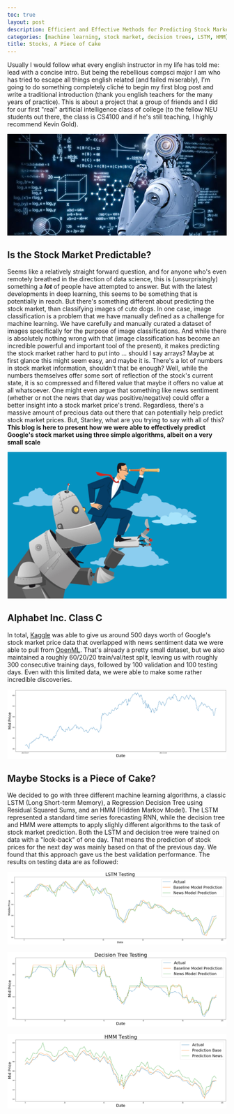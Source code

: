 ```yaml
---
toc: true
layout: post
description: Efficient and Effective Methods for Predicting Stock Market Prices.
categories: [machine learning, stock market, decision trees, LSTM, HMM]
title: Stocks, A Piece of Cake
---
```


Usually I would follow what every english instructor in my life has told me: lead with a concise intro. But being the rebellious compsci major I am who has tried to escape all things english related (and failed miserably), I'm going to do something completely cliché to begin my first blog post and write a traditional introduction (thank you english teachers for the many years of practice). This is about a project that a group of friends and I did for our first "real" artificial intelligence class of college (to the fellow NEU students out there, the class is CS4100 and if he's still teaching, I highly recommend Kevin Gold). 

![](images/ml.jpg)

## Is the Stock Market Predictable?
Seems like a relatively straight forward question, and for anyone who's even remotely breathed in the direction of data science, this is (unsurprisingly) something a ***lot*** of people have attempted to answer. But with the latest developments in deep learning, this seems to be something that is potentially in reach. But there's something different about predicting the stock market, than classifying images of cute dogs. In one case, image classification is a problem that we have manually defined as a challenge for machine learning. We have carefully and manually curated a dataset of images specifically for the purpose of image classifications. And while there is absolutely nothing wrong with that (image classification has become an incredible powerful and important tool of the present), it makes predicting the stock market rather hard to put into ... should I say arrays? Maybe at first glance this might seem easy, and maybe it is. There's a lot of numbers in stock market information, shouldn't that be enough? Well, while the numbers themselves offer some sort of reflection of the stock's current state, it is so compressed and filtered value that maybe it offers no value at all whatsoever. One might even argue that something like news sentiment (whether or not the news that day was positive/negative) could offer a better insight into a stock market price's trend. Regardless, there's a massive amount of precious data out there that can potentially help predict stock market prices. But, Stanley, what are you trying to say with all of this? **This blog is here to present how we were able to effectively predict Google's stock market using three simple algorithms, albeit on a very small scale**

![](images/human_machine.png)

## Alphabet Inc. Class C
In total, [Kaggle](https://www.kaggle.com/borismarjanovic/price-volume-data-for-all-us-stocks-etfs) was able to give us around 500 days worth of Google's stock market price data that overlapped with news sentiment data we were able to pull from [OpenML](https://www.openml.org/d/4545). That's already a pretty small dataset, but we also maintained a roughly 60/20/20 train/val/test split, leaving us with roughly 300 consecutive training days, followed by 100 validation and 100 testing days. Even with this limited data, we were able to make some rather incredible discoveries.

![](images/goog.png)

## Maybe Stocks is a Piece of Cake?
We decided to go with three different machine learning algorithms, a classic LSTM (Long Short-term Memory), a Regression Decision Tree using Residual Squared Sums, and an HMM (Hidden Markov Model). The LSTM represented a standard time series forecasting RNN, while the decision tree and HMM were attempts to apply slighly different algorithms to the task of stock market prediction. Both the LSTM and decision tree were trained on data with a "look-back" of one day. That means the prediction of stock prices for the next day was mainly based on that of the previous day. We found that this approach gave us the best validation performance. The results on testing data are as followed:

![](images/lstm_testing.png)

![](images/dtree_testing.png)

![](images/hmm_testing.png)